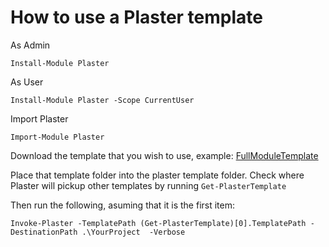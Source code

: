 # How to use a Plaster template

As Admin
```
Install-Module Plaster
```

As User
```
Install-Module Plaster -Scope CurrentUser
```

Import Plaster
```
Import-Module Plaster
```

Download the template that you wish to use, example: [FullModuleTemplate](https://github.com/KevinMarquette/PlasterTemplates/tree/master/FullModuleTemplate)

Place that template folder into the plaster template folder. Check where Plaster will pickup other templates by running `Get-PlasterTemplate`

Then run the following, asuming that it is the first item:
```
Invoke-Plaster -TemplatePath (Get-PlasterTemplate)[0].TemplatePath -DestinationPath .\YourProject  -Verbose
```

